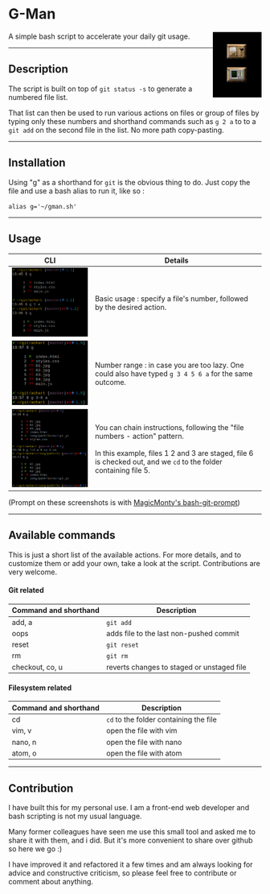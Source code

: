 # G-Man
<img src="images/suitcase.jpg" height="130" align="right">
A simple bash script to accelerate your daily git usage.

----
## Description
The script is built on top of `git status -s` to generate a numbered file list.

That list can then be used to run various actions on files or group of files by typing only these numbers and shorthand commands such as `g 2 a` to to a `git add` on the second file in the list. No more path copy-pasting.

----
## Installation
Using "g" as a shorthand for `git` is the obvious thing to do.
Just copy the file and use a bash alias to run it, like so :
```shell
alias g='~/gman.sh'
```

----
## Usage

| CLI | Details |
| --- | --- |
| <img src="images/usage01.png"> | Basic usage : specify a file's number, followed by the desired action. |
| <img src="images/usage02.png" width="232"> | Number range : in case you are too lazy. One could also have typed `g 3 4 5 6 a` for the same outcome. |
| <img src="images/usage03.png"> | You can chain instructions, following the "file numbers - action" pattern.<br><br>In this example, files 1 2 and 3 are staged, file 6 is checked out, and we `cd` to the folder containing file 5. |


(Prompt on these screenshots is with <a href="https://github.com/magicmonty/bash-git-prompt" target="_blank">MagicMonty's bash-git-prompt</a>)

----
## Available commands
This is just a short list of the available actions. For more details, and to customize them or add your own, take a look at the script. Contributions are very welcome.

#### Git related
| Command and shorthand | Description |
| --- | --- |
| add, a | `git add` |
| oops | adds file to the last non-pushed commit |
| reset | `git reset` |
| rm | `git rm` |
| checkout, co, u | reverts changes to staged or unstaged file |

#### Filesystem related
| Command and shorthand | Description |
| --- | --- |
| cd | `cd` to the folder containing the file |
| vim, v | open the file with vim |
| nano, n | open the file with nano |
| atom, o | open the file with atom |

----
## Contribution

I have built this for my personal use. I am a front-end web developer and bash scripting is not my usual language.

Many former colleagues have seen me use this small tool and asked me to share it with them, and i did. But it's more convenient to share over github so here we go :)

I have improved it and refactored it a few times and am always looking for advice and constructive criticism, so please feel free to contribute or comment about anything.
